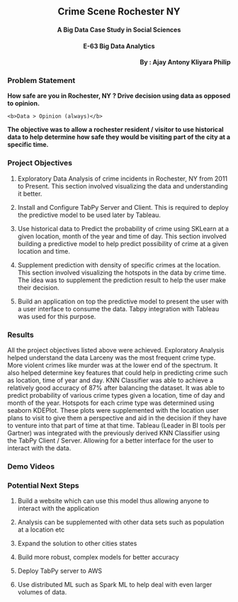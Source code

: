 <H2 align='center'>Crime Scene Rochester NY </H2>
<H4 align='center'>A Big Data Case Study in Social Sciences</H4>
<H4 align='center' >E-63 Big Data Analytics</H4>
<H4 align='right'>By : Ajay Antony Kliyara Philip</H4>

<H3>Problem Statement</H3>

<b>How safe are you in Rochester, NY ? Drive decision using data as opposed to opinion.</b>

	<b>Data > Opinion (always)</b>

<b> The objective was to allow a rochester resident / visitor to use historical data to help determine how safe they would be visiting part of the city at a specific time. </b>

<H3>Project Objectives</H3>

1. Exploratory Data Analysis of crime incidents in Rochester, NY from 2011 to Present. This section involved visualizing the data and understanding it better.

2. Install and Configure TabPy Server and Client. This is required to deploy the predictive model to be used later by Tableau.

3. Use historical data to Predict the probability of crime using SKLearn at a given location, month of the year and time of day. This section involved building a predictive model to help predict possibility of crime at a given location and time.

4. Supplement prediction with density of specific crimes at the location. This section involved visualizing the hotspots in the data by crime time. The idea was to supplement the prediction result to help the user make their decision.

5. Build an application on top the predictive model to present the user with a user interface to consume the data. Tabpy integration with Tableau was used for this purpose.


<H3>Results</H3>
All the project objectives listed above were achieved. Exploratory Analysis helped understand the data Larceny was the most frequent crime type. More violent crimes like murder was at the lower end of the spectrum. It also helped determine key features that could help in predicting crime such as location, time of year and day.
KNN Classifier was able to achieve a relatively good accuracy of 87% after balancing the dataset. It was able to predict probability of various crime types given a location, time of day and month of the year.
Hotspots for each crime type was determined using seaborn KDEPlot. These plots were supplemented with the location user plans to visit to give them a perspective and aid in the decision if they have to venture into that part of time at that time.
Tableau (Leader in BI tools per Gartner) was integrated with the previously derived KNN Classifier using the TabPy Client / Server. Allowing for a better interface for the user to interact with the data.

<H3> Demo Videos </H3>

<H3> Potential Next Steps </H3>

1. Build a website which can use this model thus allowing anyone to interact with the application

2. Analysis can be supplemented with other data sets such as population at a location etc

3. Expand the solution to other cities states

4. Build more robust, complex models for better accuracy

5. Deploy TabPy server to AWS

6. Use distributed ML such as Spark ML to help deal with even larger volumes of data.
